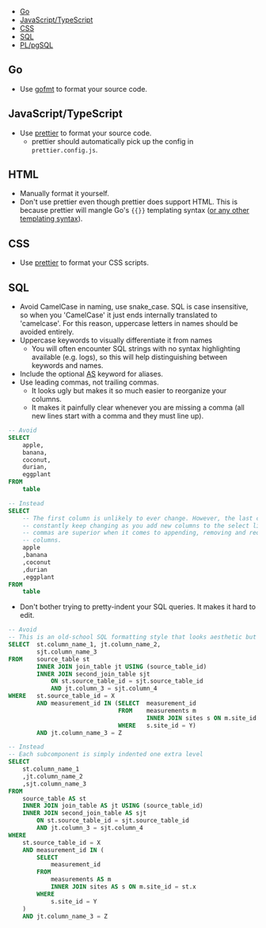 - [Go](#go)
- [JavaScript/TypeScript](#javascripttypescript)
- [CSS](#css)
- [SQL](#sql)
- [PL/pgSQL](#plpgsql)

## Go
- Use [gofmt](https://golang.org/cmd/gofmt/) to format your source code.

## JavaScript/TypeScript
- Use [prettier](https://prettier.io/docs/en/cli.html) to format your source code.
    - prettier should automatically pick up the config in `prettier.config.js`.

## HTML
- Manually format it yourself.
- Don't use prettier even though prettier does support HTML. This is because prettier will mangle Go's `{{}}` templating syntax ([or any other templating syntax](https://github.com/prettier/prettier/issues/5581#issuecomment-459417515)).

## CSS
- Use [prettier](https://prettier.io/docs/en/cli.html) to format your CSS scripts.

## SQL
- Avoid CamelCase in naming, use snake\_case. SQL is case insensitive, so when you 'CamelCase' it just ends internally translated to 'camelcase'. For this reason, uppercase letters in names should be avoided entirely.
- Uppercase keywords to visually differentiate it from names
    - You will often encounter SQL strings with no syntax highlighting available (e.g. logs), so this will help distinguishing between keywords and names.
- Include the optional [AS](https://stackoverflow.com/a/4164675) keyword for aliases.
- Use leading commas, not trailing commas.
    - It looks ugly but makes it so much easier to reorganize your columns.
    - It makes it painfully clear whenever you are missing a comma (all new lines start with a comma and they must line up).
```sql
-- Avoid
SELECT
    apple,
    banana,
    coconut,
    durian,
    eggplant
FROM
    table

-- Instead
SELECT
    -- The first column is unlikely to ever change. However, the last column may
    -- constantly keep changing as you add new columns to the select list. Leading
    -- commas are superior when it comes to appending, removing and reorganizing the
    -- columns.
    apple
    ,banana
    ,coconut
    ,durian
    ,eggplant
FROM
    table
```
- Don't bother trying to pretty-indent your SQL queries. It makes it hard to edit.
```sql
-- Avoid
-- This is an old-school SQL formatting style that looks aesthetic but is hard to maintain
SELECT  st.column_name_1, jt.column_name_2,
        sjt.column_name_3
FROM    source_table st
        INNER JOIN join_table jt USING (source_table_id)
        INNER JOIN second_join_table sjt
            ON st.source_table_id = sjt.source_table_id
            AND jt.column_3 = sjt.column_4
WHERE   st.source_table_id = X
        AND measurement_id IN (SELECT  measurement_id
                               FROM    measurements m
                                       INNER JOIN sites s ON m.site_id = st.x
                               WHERE   s.site_id = Y)
        AND jt.column_name_3 = Z

-- Instead
-- Each subcomponent is simply indented one extra level
SELECT
    st.column_name_1
    ,jt.column_name_2
    ,sjt.column_name_3
FROM
    source_table AS st
    INNER JOIN join_table AS jt USING (source_table_id)
    INNER JOIN second_join_table AS sjt
        ON st.source_table_id = sjt.source_table_id
        AND jt.column_3 = sjt.column_4
WHERE
    st.source_table_id = X
    AND measurement_id IN (
        SELECT
            measurement_id
        FROM
            measurements AS m
            INNER JOIN sites AS s ON m.site_id = st.x
        WHERE
            s.site_id = Y
    )
    AND jt.column_name_3 = Z
```
